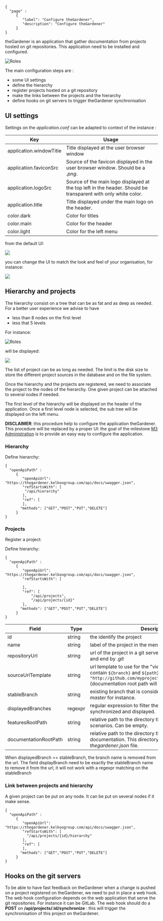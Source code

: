 ```thegardener
{
  "page" :
     {
        "label": "Configure theGardener",
        "description": "Configure theGardener"
     }
}
```

theGardener is an application that gather documentation from projects hosted on git repositories. 
This application need to be installed and configured. 

![Roles](../assets/images/theGardener_role_admin.png)


The main configuration steps are :
- some UI settings
- define the hierarchy
- register projects hosted on a git repository
- make the links between the projects and the hierarchy
- define hooks on git servers to trigger theGardener synchronisation



## UI settings

Settings on the _application.conf_ can be adapted to context of the instance :

Key                     | Usage
----------------------- | -------------
application.windowTitle | Title displayed at the user browser window
application.faviconSrc  | Source of the favicon displayed in the user browser window. Should be a *.png*.  
application.logoSrc     | Source of the main logo displayed at the top left in the header. Should be transparent with only white color. 
application.title       | Title displayed under the main logo on the header.
color.dark  | Color for titles
color.main  | Color for the header
color.light | Color for the left menu


from the default UI:

![](../global/assets/images/theGardener_settings_ui_theGardener.png)

you can change the UI to match the look and feel of your organisation, for instance:

![](../global/assets/images/theGardener_settings_ui_kkg_internal.png)


## Hierarchy and projects


The hierarchy consist on a tree that can be as fat and as deep as needed. 
For a better user experience we advise to have 
- less than 8 nodes on the first level
- less that 5 levels 

For instance:

![Roles](../assets/images/theGardener_hierarchy_projects.png)

will be displayed:

![](../assets/images/theGardener_configure_hierarchy.png)


The list of project can be as long as needed. The limit is the disk size to store the different project sources in the database and on the file system.

Once the hierarchy and the projects are registered, we need to associate the project to the nodes of the hierarchy. One given project can be attached to several nodes if needed.    

The first level of the hierarchy will be displayed on the header of the application. 
Once a first level node is selected, the sub tree will be displayed on the left menu.

**DISCLAIMER**: this procedure help to configure the application theGardener. This procedure will be replaced by a proper UI: the goal of the milestone [M3 Administration](https://github.com/KelkooGroup/theGardener/milestone/2) is to provide an easy way to configure the application.


### Hierarchy

Define hierarchy:

```thegardener
{
  "openApiPath" : 
     {
        "openApiUrl": "https://thegardener.kelkoogroup.com/api/docs/swagger.json",
        "refStartsWith": [
         "/api/hierarchy"
        ],
        "ref": [
        ],
       "methods": ["GET","POST","PUT","DELETE"]
     }
}
``` 


### Projects

Register a project:

Define hierarchy:

```thegardener
{
  "openApiPath" : 
     {
        "openApiUrl": "https://thegardener.kelkoogroup.com/api/docs/swagger.json",
        "refStartsWith": [
         
        ],
        "ref": [
            "/api/projects",
            "/api/projects/{id}"
        ],
       "methods": ["GET","POST","PUT","DELETE"]
     }
}
``` 

Field | Type  | Description
------------ | ------------- | -------------
id | string |  the identify the project
name | string |  label of the project in the menu
repositoryUrl | string |  url of the project in a git server. should start with _http_ and end by _.git_
sourceUrlTemplate | string | url template to use for the "view source" links, can contain `${branch}` and `${path}` tokens, for instance: `"http://github.com/myproject/blob/${branch}/${path}"` (documentation root path will be added automatically)
stableBranch | string |  existing branch that is considered as stable. Could be _master_ for instance.
displayedBranches | regexpr |  regular expression to filter the branches that are synchronized and displayed.
featuresRootPath | string |  relative path to the directory that host gherkin scenarios. Can be empty.
documentationRootPath | string |  relative path to the directory that host the documentation. This directory should store the first _thegardener.json_ file.

When displayedBranch == stableBranch, the branch name is removed from the url. The field displayBranch need to be exactly the stableBranch name to remove it from the url, it will not work with a regexpr matching on the stableBranch

### Link between projects and hierarchy

A given project can be put on any node. It can be put on several nodes if it make sense.

```thegardener
{
  "openApiPath" : 
     {
        "openApiUrl": "https://thegardener.kelkoogroup.com/api/docs/swagger.json",
        "refStartsWith": [
          "/api/projects/{id}/hierarchy"
        ],
        "ref": [
        ],
       "methods": ["GET","POST","PUT","DELETE"]
     }
}
``` 


## Hooks on the git servers

To be able to have fast feedback on theGardener when a change is pushed on a project registered on theGardener, we need to put in place a web hook.
The web hook configuration depends on the web application that serve the git repositories. For instance it can be GitLab.
The web hook should do a **POST** on **/api/projects/:id/synchronize** : this will trigger the synchronisation of this project on theGardener.

